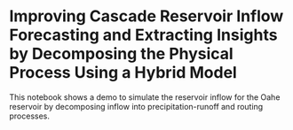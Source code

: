 # Improving Cascade Reservoir Inflow Forecasting and Extracting Insights by Decomposing the Physical Process Using a Hybrid Model
This notebook shows a demo to simulate the reservoir inflow for the Oahe reservoir by decomposing inflow into precipitation-runoff and routing processes.
